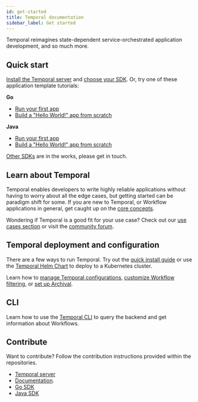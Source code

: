 ```yaml
---
id: get-started
title: Temporal documentation
sidebar_label: Get started
---
```


Temporal reimagines state-dependent service-orchestrated application development, and so much more.

## Quick start

[Install the Temporal server](/docs/server-quick-install/) and [choose your SDK](/docs/sdks-introduction). Or, try one of these application template tutorials:

**Go**

- [Run your first app](/docs/go-run-your-first-app/)
- [Build a "Hello World!" app from scratch](/docs/go-hello-world)

**Java**

- [Run your first app](/docs/java-run-your-first-app/)
- [Build a "Hello World!" app from scratch](/docs/java-hello-world)

[Other SDKs](/docs/sdks-introduction/#other-sdks) are in the works, please get in touch.

## Learn about Temporal

Temporal enables developers to write highly reliable applications without having to worry about all the edge cases, but getting started can be paradigm shift for some. If you are new to Temporal, or Workflow applications in general, get caught up on the [core concepts](/docs/overview/).

Wondering if Temporal is a good fit for your use case? Check out our [use cases section](/docs/use-cases-orchestration/) or visit the [community forum](https://community.temporal.io/tag/use-case-validation).

## Temporal deployment and configuration


There are a few ways to run Temporal. Try out the [quick install guide](/docs/server-quick-install/) or use the [Temporal Helm Chart](https://github.com/temporalio/helm-charts) to deploy to a Kubernetes cluster.

Learn how to [manage Temporal configurations](/docs/server-configuration/), [customize Workflow filtering](/docs/server-workflow-search/), or [set up Archival](/docs/server-archive-data).

## CLI

Learn how to use the [Temporal CLI](/docs/tctl/) to query the backend and get information about Workflows.

## Contribute

Want to contribute? Follow the contribution instructions provided within the repositories.

- [Temporal server](https://github.com/temporalio/temporal/blob/master/CONTRIBUTING.md)
- [Documentation](https://github.com/temporalio/documentation-legacy/blob/master/README.md).
- [Go SDK](https://github.com/temporalio/go-sdk/blob/master/CONTRIBUTING.md)
- [Java SDK](https://github.com/temporalio/java-sdk/blob/master/CONTRIBUTING.md)
